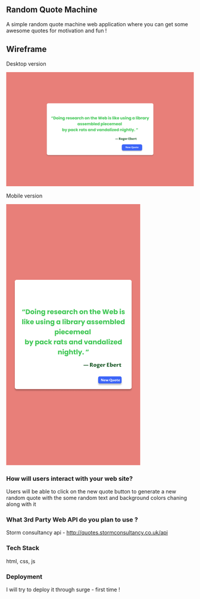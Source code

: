 ## Random Quote Machine 

A simple random quote machine web application where you can get some awesome quotes for motivation and fun !

## Wireframe 

Desktop version

![desktop](/resources/desktop.png)

Mobile version

![mobile](/resources/mobile.png)

### How will users interact with your web site?
	
Users will be able to click on the new quote button to generate a new random quote with the some random text   and background colors chaning along with it

### What 3rd Party Web API do you plan to use ?

Storm consultancy api - http://quotes.stormconsultancy.co.uk/api

### Tech Stack 

html, css, js

### Deployment 

I will try to deploy it through surge - first time !



